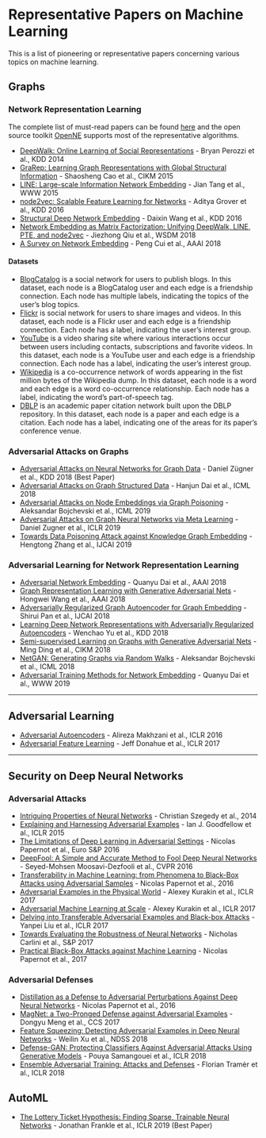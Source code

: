 # Representative Papers on Machine Learning
This is a list of pioneering or representative papers concerning various topics on machine learning.

## Graphs

### Network Representation Learning
The complete list of must-read papers can be found [here](https://github.com/thunlp/NRLPapers) and the open source toolkit [OpenNE](https://github.com/thunlp/openne) supports most of the representative algorithms.

* [DeepWalk: Online Learning of Social Representations](https://arxiv.org/pdf/1403.6652) - Bryan Perozzi et al., KDD 2014
* [GraRep: Learning Graph Representations with Global Structural Information](https://dl.acm.org/citation.cfm?id=2806512) - Shaosheng Cao et al., CIKM 2015
* [LINE: Large-scale Information Network Embedding](https://arxiv.org/pdf/1503.03578.pdf) - Jian Tang et al., WWW 2015
* [node2vec: Scalable Feature Learning for Networks](http://www.kdd.org/kdd2016/papers/files/rfp0218-groverA.pdf) - Aditya Grover et al., KDD 2016
* [Structural Deep Network Embedding](https://www.kdd.org/kdd2016/papers/files/rfp0191-wangAemb.pdf) - Daixin Wang et al., KDD 2016
* [Network Embedding as Matrix Factorization: Unifying DeepWalk, LINE, PTE, and node2vec](http://keg.cs.tsinghua.edu.cn/jietang/publications/WSDM18-Qiu-et-al-NetMF-network-embedding.pdf) - Jiezhong Qiu et al., WSDM 2018
* [A Survey on Network Embedding](https://arxiv.org/pdf/1711.08752.pdf) - Peng Cui et al., AAAI 2018

#### Datasets

* [BlogCatalog](http://socialcomputing.asu.edu/datasets/BlogCatalog) is a social network for users to publish blogs. In this dataset, each node is a BlogCatalog user and each edge is a friendship connection. Each node has multiple labels, indicating the topics of the user’s blog topics.
* [Flickr](http://socialcomputing.asu.edu/datasets/Flickr) is social network for users to share images and videos. In this dataset, each node is a Flickr user and each edge is a friendship connection. Each node has a label, indicating the user’s interest group.
* [YouTube](http://socialcomputing.asu.edu/datasets/YouTube) is a video sharing site where various interactions occur between users including contacts, subscriptions and favorite videos. In this dataset, each node is a YouTube user and each edge is a friendship connection. Each node has a label, indicating the user’s interest group.
* [Wikipedia](http://snap.stanford.edu/node2vec/POS.mat) is a co-occurrence network of words appearing in the fist million bytes of the Wikipedia dump. In this dataset, each node is a word and each edge is a word co-occurrence relationship. Each node has a label, indicating the word’s part-of-speech tag.
* [DBLP](https://aminer.org/citation) is an academic paper citation network built upon the DBLP repository.  In this dataset, each node is a paper and each edge is a citation. Each node has a label, indicating one of the areas for its paper’s conference venue.

### Adversarial Attacks on Graphs

* [Adversarial Attacks on Neural Networks for Graph Data](https://dl.acm.org/authorize?N665889) - Daniel Zügner et al., KDD 2018 (Best Paper)
* [Adversarial Attacks on Graph Structured Data](https://arxiv.org/pdf/1806.02371.pdf) - Hanjun Dai et al., ICML 2018
* [Adversarial Attacks on Node Embeddings via Graph Poisoning](https://arxiv.org/pdf/1809.01093.pdf) - Aleksandar Bojchevski et al., ICML 2019
* [Adversarial Attacks on Graph Neural Networks via Meta Learning](https://openreview.net/pdf?id=Bylnx209YX) - Daniel Zugner et al., ICLR 2019
* [Towards Data Poisoning Attack against Knowledge Graph Embedding](https://arxiv.org/pdf/1904.12052.pdf) - Hengtong Zhang et al., IJCAI 2019

### Adversarial Learning for Network Representation Learning

* [Adversarial Network Embedding](https://www.aaai.org/ocs/index.php/AAAI/AAAI18/paper/view/16498/15927) - Quanyu Dai et al., AAAI 2018
* [Graph Representation Learning with Generative Adversarial Nets](https://www.aaai.org/ocs/index.php/AAAI/AAAI18/paper/download/16611/15969) - Hongwei Wang et al., AAAI 2018
* [Adversarially Regularized Graph Autoencoder for Graph Embedding](https://www.ijcai.org/proceedings/2018/0362.pdf) - Shirui Pan et al., IJCAI 2018
* [Learning Deep Network Representations with Adversarially Regularized Autoencoders](https://dl.acm.org/authorize.cfm?key=N665860) - Wenchao Yu et al., KDD 2018
* [Semi-supervised Learning on Graphs with Generative Adversarial Nets](https://dl.acm.org/citation.cfm?id=3271768) -	Ming Ding et al., CIKM 2018
* [NetGAN: Generating Graphs via Random Walks](http://proceedings.mlr.press/v80/bojchevski18a/bojchevski18a.pdf) - Aleksandar Bojchevski et al., ICML 2018
* [Adversarial Training Methods for Network Embedding](https://dl.acm.org/citation.cfm?id=3313445) - Quanyu Dai et al., WWW 2019

---

## Adversarial Learning

* [Adversarial Autoencoders](https://arxiv.org/pdf/1511.05644.pdf) - Alireza Makhzani et al., ICLR 2016
* [Adversarial Feature Learning](https://arxiv.org/abs/1605.09782) - Jeff Donahue et al., ICLR 2017

---

## Security on Deep Neural Networks

### Adversarial Attacks

* [Intriguing Properties of Neural Networks](https://arxiv.org/abs/1312.6199) - Christian Szegedy et al., 2014
* [Explaining and Harnessing Adversarial Examples](https://arxiv.org/abs/1412.6572) - Ian J. Goodfellow et al., ICLR 2015
* [The Limitations of Deep Learning in Adversarial Settings](https://ieeexplore.ieee.org/abstract/document/7467366/) - Nicolas Papernot  et al., Euro S&P 2016
* [DeepFool: A Simple and Accurate Method to Fool Deep Neural Networks](https://www.cv-foundation.org/openaccess/content_cvpr_2016/html/Moosavi-Dezfooli_DeepFool_A_Simple_CVPR_2016_paper.html) - Seyed-Mohsen Moosavi-Dezfooli et al., CVPR 2016
* [Transferability in Machine Learning: from Phenomena to Black-Box Attacks using Adversarial Samples](https://arxiv.org/abs/1605.07277) - Nicolas Papernot et al., 2016
* [Adversarial Examples in the Physical World](https://arxiv.org/abs/1607.02533) - Alexey Kurakin et al., ICLR 2017
* [Adversarial Machine Learning at Scale](https://arxiv.org/abs/1611.01236) - Alexey Kurakin et al., ICLR 2017
* [Delving into Transferable Adversarial Examples and Black-box Attacks](https://arxiv.org/abs/1611.02770) - Yanpei Liu et al., ICLR 2017
* [Towards Evaluating the Robustness of Neural Networks](https://nicholas.carlini.com/papers/2017_sp_nnrobustattacks.pdf) - Nicholas Carlini et al., S&P 2017
* [Practical Black-Box Attacks against Machine Learning](https://dl.acm.org/citation.cfm?id=3053009) - Nicolas Papernot et al., 2017

### Adversarial Defenses
* [Distillation as a Defense to Adversarial Perturbations Against Deep Neural Networks](https://ieeexplore.ieee.org/abstract/document/7546524/) - Nicolas Papernot et al., 2016
* [MagNet: a Two-Pronged Defense against Adversarial Examples](https://arxiv.org/abs/1705.09064) - Dongyu Meng et al., CCS 2017
* [Feature Squeezing: Detecting Adversarial Examples in Deep Neural Networks](https://arxiv.org/abs/1704.01155) - Weilin Xu et al., NDSS 2018
* [Defense-GAN: Protecting Classifiers Against Adversarial Attacks Using Generative Models](https://arxiv.org/abs/1805.06605) - Pouya Samangouei et al., ICLR 2018
* [Ensemble Adversarial Training: Attacks and Defenses](https://arxiv.org/abs/1705.07204) - Florian Tramèr et al., ICLR 2018

## AutoML

* [The Lottery Ticket Hypothesis: Finding Sparse, Trainable Neural Networks](https://openreview.net/pdf?id=rJl-b3RcF7) - Jonathan Frankle et al., ICLR 2019 (Best Paper)
